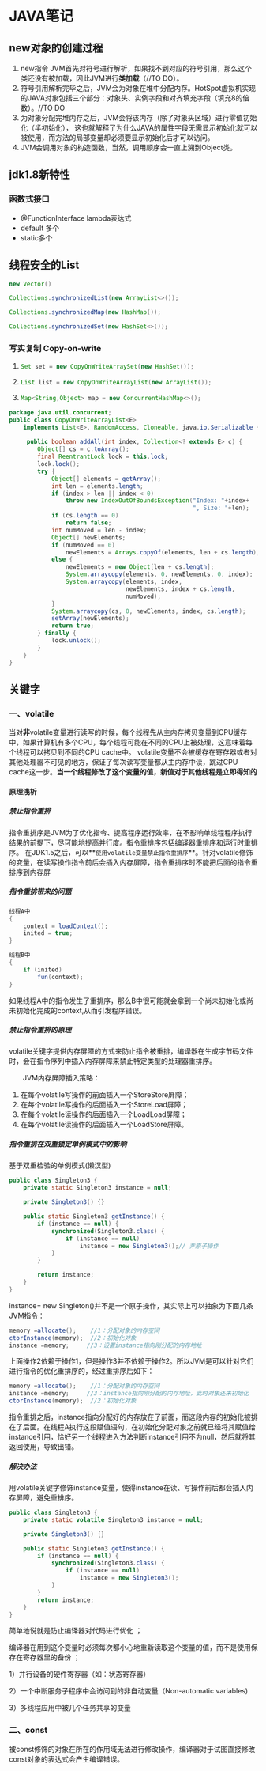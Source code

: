 

# JAVA笔记

## new对象的创建过程

1. new指令 JVM首先对符号进行解析，如果找不到对应的符号引用，那么这个类还没有被加载，因此JVM进行**类加载**（//TO DO）。
2. 符号引用解析完毕之后，JVM会为对象在堆中分配内存。HotSpot虚拟机实现的JAVA对象包括三个部分：对象头、实例字段和对齐填充字段（填充8的倍数）。//TO DO
3. 为对象分配完堆内存之后，JVM会将该内存（除了对象头区域）进行零值初始化（半初始化）， 这也就解释了为什么JAVA的属性字段无需显示初始化就可以被使用，而方法的局部变量却必须要显示初始化后才可以访问。
4.  JVM会调用对象的构造函数，当然，调用顺序会一直上溯到Object类。 

## jdk1.8新特性

### 函数式接口

- @FunctionInterface   lambda表达式
- default 多个
- static多个



## 线程安全的List

```java
new Vector()
```

```java
Collections.synchronizedList(new ArrayList<>());
```

```java
Collections.synchronizedMap(new HashMap());
```

```java
Collections.synchronizedSet(new HashSet<>());
```



### 写实复制 Copy-on-write 

1. ```java
   Set set = new CopyOnWriteArraySet(new HashSet());
   ```

2. ```java
   List list = new CopyOnWriteArrayList(new ArrayList());
   ```

3. ```java
   Map<String,Object> map = new ConcurrentHashMap<>();
   ```

```java
package java.util.concurrent;
public class CopyOnWriteArrayList<E>
    implements List<E>, RandomAccess, Cloneable, java.io.Serializable {
    
     public boolean addAll(int index, Collection<? extends E> c) {
        Object[] cs = c.toArray();
        final ReentrantLock lock = this.lock;
        lock.lock();
        try {
            Object[] elements = getArray();
            int len = elements.length;
            if (index > len || index < 0)
                throw new IndexOutOfBoundsException("Index: "+index+
                                                    ", Size: "+len);
            if (cs.length == 0)
                return false;
            int numMoved = len - index;
            Object[] newElements;
            if (numMoved == 0)
                newElements = Arrays.copyOf(elements, len + cs.length);
            else {
                newElements = new Object[len + cs.length];
                System.arraycopy(elements, 0, newElements, 0, index);
                System.arraycopy(elements, index,
                                 newElements, index + cs.length,
                                 numMoved);
            }
            System.arraycopy(cs, 0, newElements, index, cs.length);
            setArray(newElements);
            return true;
        } finally {
            lock.unlock();
        }
    }
}
```





## 关键字

### 一、volatile

当对**非**volatile变量进行读写的时候，每个线程先从主内存拷贝变量到CPU缓存中，如果计算机有多个CPU，每个线程可能在不同的CPU上被处理，这意味着每个线程可以拷贝到不同的CPU cache中。
volatile变量不会被缓存在寄存器或者对其他处理器不可见的地方，保证了每次读写变量都从主内存中读，跳过CPU cache这一步。**当一个线程修改了这个变量的值，新值对于其他线程是立即得知的**

#### 原理浅析

##### 禁止指令重排

指令重排序是JVM为了优化指令、提高程序运行效率，在不影响单线程程序执行结果的前提下，尽可能地提高并行度。指令重排序包括编译器重排序和运行时重排序。
在JDK1.5之后，可以**`使用volatile变量禁止指令重排序`**。针对volatile修饰的变量，在读写操作指令前后会插入内存屏障，指令重排序时不能把后面的指令重排序到内存屏

##### 指令重排带来的问题

```java
线程A中
{
    context = loadContext();
    inited = true;
}

线程B中
{
    if (inited) 
        fun(context);
}
```

 如果线程A中的指令发生了重排序，那么B中很可能就会拿到一个尚未初始化或尚未初始化完成的context,从而引发程序错误。 

##### 禁止指令重排的原理

volatile关键字提供内存屏障的方式来防止指令被重排，编译器在生成字节码文件时，会在指令序列中插入内存屏障来禁止特定类型的处理器重排序。

  JVM内存屏障插入策略：

1. 在每个volatile写操作的前面插入一个StoreStore屏障；
2. 在每个volatile写操作的后面插入一个StoreLoad屏障；
3. 在每个volatile读操作的后面插入一个LoadLoad屏障；
4. 在每个volatile读操作的后面插入一个LoadStore屏障。

##### 指令重排在双重锁定单例模式中的影响

 基于双重检验的单例模式(懒汉型) 

```java
public class Singleton3 {
    private static Singleton3 instance = null;

    private Singleton3() {}

    public static Singleton3 getInstance() {
        if (instance == null) {
            synchronized(Singleton3.class) {
                if (instance == null)
                    instance = new Singleton3();// 非原子操作
            }
        }

        return instance;
    }
}
```

instance= new Singleton()并不是一个原子操作，其实际上可以抽象为下面几条JVM指令：

```java
memory =allocate();    //1：分配对象的内存空间 
ctorInstance(memory);  //2：初始化对象 
instance =memory;     //3：设置instance指向刚分配的内存地址
```




上面操作2依赖于操作1，但是操作3并不依赖于操作2。所以JVM是可以针对它们进行指令的优化重排序的，经过重排序后如下：

```java
memory =allocate();    //1：分配对象的内存空间 
instance =memory;     //3：instance指向刚分配的内存地址，此时对象还未初始化
ctorInstance(memory);  //2：初始化对象
```

指令重排之后，instance指向分配好的内存放在了前面，而这段内存的初始化被排在了后面。在线程A执行这段赋值语句，在初始化分配对象之前就已经将其赋值给instance引用，恰好另一个线程进入方法判断instance引用不为null，然后就将其返回使用，导致出错。 

#####  **解决办法** 

 用volatile关键字修饰instance变量，使得instance在读、写操作前后都会插入内存屏障，避免重排序。

```java
public class Singleton3 {
    private static volatile Singleton3 instance = null;

    private Singleton3() {}

    public static Singleton3 getInstance() {
        if (instance == null) {
            synchronized(Singleton3.class) {
                if (instance == null)
                    instance = new Singleton3();
            }
        }
        return instance;
    }
}
```




 简单地说就是防止编译器对代码进行优化 ；

 编译器在用到这个变量时必须每次都小心地重新读取这个变量的值，而不是使用保存在寄存器里的备份 ；

1）并行设备的硬件寄存器（如：状态寄存器）

2）一个中断服务子程序中会访问到的非自动变量（Non-automatic variables)

3）多线程应用中被几个任务共享的变量

### 二、const

 被const修饰的对象在所在的作用域无法进行修改操作，编译器对于试图直接修改const对象的表达式会产生编译错误。 